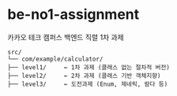 # be-no1-assignment
카카오 테크 캠퍼스 백엔드 직렬 1차 과제

```
src/
└── com/example/calculator/
├── level1/     ← 1차 과제 (클래스 없는 절차적 버전)
├── level2/     ← 2차 과제 (클래스 기반 객체지향)
├── level3/     ← 도전과제 (Enum, 제네릭, 람다 등)
```